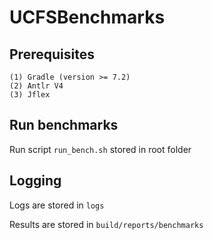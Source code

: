 # UCFSBenchmarks

## Prerequisites

```text
(1) Gradle (version >= 7.2)
(2) Antlr V4
(3) Jflex
```

## Run benchmarks
Run script `run_bench.sh` stored in root folder

## Logging

Logs are stored in `logs`

Results are stored in  `build/reports/benchmarks`
